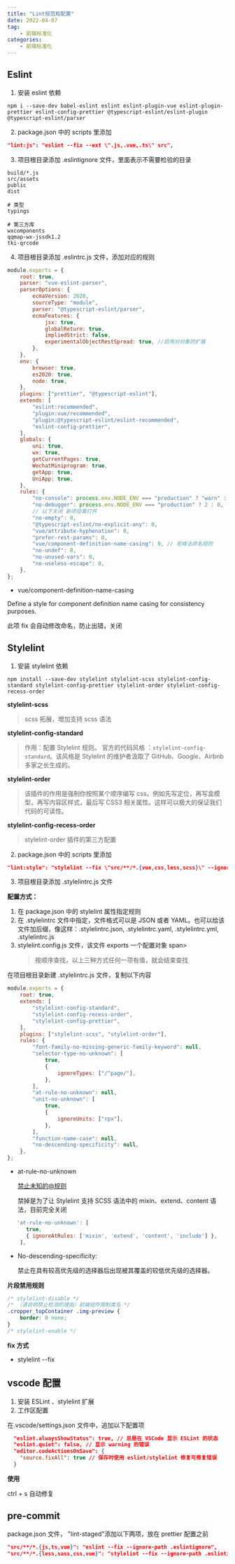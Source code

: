 ```yaml
---
title: "Lint规范和配置"
date: 2022-04-07
tag:
    - 前端标准化
categories:
    - 前端标准化
---
```


## Eslint

1. 安装 eslint 依赖

```shell
npm i --save-dev babel-eslint eslint eslint-plugin-vue eslint-plugin-prettier eslint-config-prettier @typescript-eslint/eslint-plugin @typescript-eslint/parser
```

2. package.json 中的 scripts 里添加

```json
"lint:js": "eslint --fix --ext \".js,.vue,.ts\" src",
```

3. 项目根目录添加 .eslintignore 文件，里面表示不需要检验的目录

```plain
build/*.js
src/assets
public
dist

# 类型
typings

# 第三方库
wxcomponents
qqmap-wx-jssdk1.2
tki-qrcode
```

4. 项目根目录添加 .eslintrc.js 文件，添加对应的规则

```js
module.exports = {
    root: true,
    parser: "vue-eslint-parser",
    parserOptions: {
        ecmaVersion: 2020,
        sourceType: "module",
        parser: "@typescript-eslint/parser",
        ecmaFeatures: {
            jsx: true,
            globalReturn: true,
            impliedStrict: false,
            experimentalObjectRestSpread: true, //启用对对象的扩展
        },
    },
    env: {
        browser: true,
        es2020: true,
        node: true,
    },
    plugins: ["prettier", "@typescript-eslint"],
    extends: [
        "eslint:recommended",
        "plugin:vue/recommended",
        "plugin:@typescript-eslint/eslint-recommended",
        "eslint-config-prettier",
    ],
    globals: {
        uni: true,
        wx: true,
        getCurrentPages: true,
        WechatMiniprogram: true,
        getApp: true,
        UniApp: true,
    },
    rules: {
        "no-console": process.env.NODE_ENV === "production" ? "warn" : "off",
        "no-debugger": process.env.NODE_ENV === "production" ? 2 : 0,
        // 以下关闭 新项目需打开
        "no-empty": 0,
        "@typescript-eslint/no-explicit-any": 0,
        "vue/attribute-hyphenation": 0,
        "prefer-rest-params": 0,
        "vue/component-definition-name-casing": 0, // 驼峰法命名规则
        "no-undef": 0,
        "no-unused-vars": 0,
        "no-useless-escape": 0,
    },
};
```

-   vue/component-definition-name-casing

Define a style for component definition name casing for consistency purposes.

此项 fix 会自动修改命名，防止出错，关闭

## Stylelint

1. 安装 stylelint 依赖

```shell
npm install --save-dev stylelint stylelint-scss stylelint-config-standard stylelint-config-prettier stylelint-order stylelint-config-recess-order
```

**stylelint-scss**

> scss 拓展，增加支持 scss 语法

**stylelint-config-standard**

> 作用：配置 Stylelint 规则。
> 官方的代码风格 ：`stylelint-config-standard`。该风格是 Stylelint 的维护者汲取了 GitHub、Google、Airbnb 多家之长生成的。

**stylelint-order**

> 该插件的作用是强制你按照某个顺序编写 css。例如先写定位，再写盒模型，再写内容区样式，最后写 CSS3 相关属性。这样可以极大的保证我们代码的可读性。

**stylelint-config-recess-order**

> stylelint-order 插件的第三方配置

2. package.json 中的 scripts 里添加

```json
"lint:style": "stylelint --fix \"src/**/*.{vue,css,less,scss}\" --ignore-path .eslintignore",
```

3. 项目根目录添加 .stylelintrc.js 文件

**配置方式：**

1. 在 package.json 中的 stylelint 属性指定规则
2. 在 .stylelintrc 文件中指定，文件格式可以是 JSON 或者 YAML。也可以给该文件加后缀，像这样：.stylelintrc.json, .stylelintrc.yaml, .stylelintrc.yml, .stylelintrc.js
3. stylelint.config.js 文件，该文件 exports 一个配置对象 span>
    > 按顺序查找，以上三种方式任何一项有值，就会结束查找

在项目根目录新建 .stylelintrc.js 文件，复制以下内容

```js
module.exports = {
    root: true,
    extends: [
        "stylelint-config-standard",
        "stylelint-config-recess-order",
        "stylelint-config-prettier",
    ],
    plugins: ["stylelint-scss", "stylelint-order"],
    rules: {
        "font-family-no-missing-generic-family-keyword": null,
        "selector-type-no-unknown": [
            true,
            {
                ignoreTypes: ["/^page/"],
            },
        ],
        "at-rule-no-unknown": null,
        "unit-no-unknown": [
            true,
            {
                ignoreUnits: ["rpx"],
            },
        ],
        "function-name-case": null,
        "no-descending-specificity": null,
    },
};
```

-   at-rule-no-unknown

    [禁止未知的@规则](http://stylelint.docschina.org/user-guide/rules/at-rule-no-unknown/)

    禁掉是为了让 Stylelint 支持 SCSS 语法中的 mixin、extend、content 语法，目前完全关闭

```js
   'at-rule-no-unknown': [
      true,
      { ignoreAtRules: ['mixin', 'extend', 'content', 'include'] },
    ],
```

-   No-descending-specificity:

    禁止在具有较高优先级的选择器后出现被其覆盖的较低优先级的选择器。

**片段禁用规则**

```css
/* stylelint-disable */
/* （请说明禁止检测的理由）前端组件限制类名 */
.cropper_topContainer .img-preview {
    border: 0 none;
}
/* stylelint-enable */
```

**fix 方式**

-   stylelint --fix

## vscode 配置

1. 安装 ESLint 、stylelint 扩展
2. 工作区配置

在.vscode/settings.json 文件中，追加以下配置项

```json
  "eslint.alwaysShowStatus": true, // 总是在 VSCode 显示 ESLint 的状态
  "eslint.quiet": false, // 显示 warning 的错误
  "editor.codeActionsOnSave": {
    "source.fixAll": true // 保存时使用 eslint/stylelint 修复可修复错误
  }
```

**使用**

ctrl + s 自动修复

## pre-commit

package.json 文件， "lint-staged"添加以下两项，放在 prettier 配置之前

```json
"src/**/*.{js,ts,vue}": "eslint --fix --ignore-path .eslintignore",
"src/**/*.{less,sass,css,vue}": "stylelint --fix --ignore-path .eslintignore",
```
